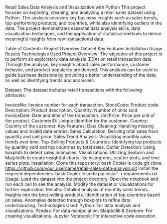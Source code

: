 Retail Sales Data Analysis and Visualization with Python
This project focuses on exploring, cleaning, and analyzing a retail sales dataset using Python. The analysis uncovers key business insights such as sales trends, top-performing products, and countries, while also identifying outliers in the data. The project demonstrates essential data analysis skills, data visualization techniques, and the application of statistical methods to derive meaningful insights from raw transactional data.

Table of Contents:
Project Overview
Dataset
Key Features
Installation
Usage
Results
Technologies Used
Project Overview:
The objective of this project is to perform an exploratory data analysis (EDA) on retail transaction data. Through the analysis, key insights about sales performance, customer behavior, and product popularity are derived. This analysis can be used to guide business decisions by providing a better understanding of the data, as well as identifying trends and anomalies.

Dataset:
The dataset includes retail transactions with the following attributes:

InvoiceNo: Invoice number for each transaction.
StockCode: Product code.
Description: Product description.
Quantity: Number of units sold.
InvoiceDate: Date and time of the transaction.
UnitPrice: Price per unit of the product.
CustomerID: Unique identifier for the customer.
Country: Country of the customer.
Key Features:
Data Cleaning: Handling missing values and invalid data entries.
Sales Calculation: Deriving total sales from quantity and unit price.
Sales Trend Analysis: Visualizing monthly sales trends over time.
Top-Selling Products & Countries: Identifying top products by quantity sold and top countries by total sales.
Outlier Detection: Using boxplots to detect sales anomalies.
Visualizations: Utilizing Seaborn and Matplotlib to create insightful charts like histograms, scatter plots, and time series plots.
Installation:
Clone this repository:
bash
Copier le code
git clone https://github.com/your_username/retail-sales-data-analysis.git
Install the required dependencies:
bash
Copier le code
pip install -r requirements.txt
Usage:
Load the dataset into the project directory.
Open the notebook and run each cell to see the analysis.
Modify the dataset or visualizations for further exploration.
Results:
Detailed analysis of monthly sales trends.
Insights into the best-selling products.
Identification of top countries based on sales.
Anomalies detected through boxplots to refine data understanding.
Technologies Used:
Python: For data analysis and visualizations.
Pandas: For data manipulation.
Matplotlib & Seaborn: For creating visualizations.
Jupyter Notebook: For interactive code execution.
